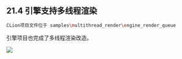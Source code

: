 ## 21.4 引擎支持多线程渲染

```bash
CLion项目文件位于 samples\multithread_render\engine_render_queue
```

引擎项目也完成了多线程渲染改造。

![](../../imgs/multithread_render/engine_render_queue/draw_girl.gif)